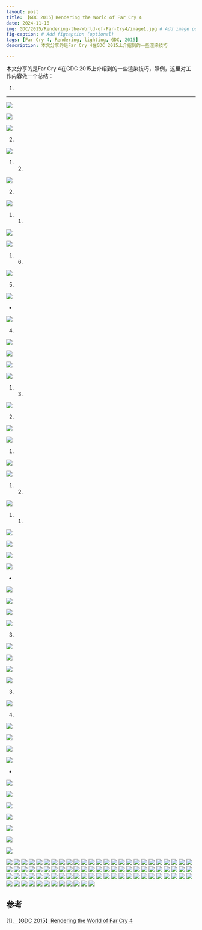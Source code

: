```yaml
---
layout: post
title: 【GDC 2015】Rendering the World of Far Cry 4
date: 2024-11-18
img: GDC/2015/Rendering-the-World-of-Far-Cry4/image1.jpg # Add image post (optional)
fig-caption: # Add figcaption (optional)
tags: [Far Cry 4, Rendering, lighting, GDC, 2015]
description: 本文分享的是Far Cry 4在GDC 2015上介绍到的一些渲染技巧

---
```


本文分享的是Far Cry 4在GDC 2015上介绍到的一些渲染技巧，照例，这里对工作内容做一个总结：

1. 

---

![](https://gerigory.github.io/assets/img/GDC/2015/Rendering-the-World-of-Far-Cry4/image2.jpg)



![](https://gerigory.github.io/assets/img/GDC/2015/Rendering-the-World-of-Far-Cry4/image3.jpg)



![](https://gerigory.github.io/assets/img/GDC/2015/Rendering-the-World-of-Far-Cry4/image4.jpg)

2. 

![](https://gerigory.github.io/assets/img/GDC/2015/Rendering-the-World-of-Far-Cry4/image5.jpg)

1. 2. 

![](https://gerigory.github.io/assets/img/GDC/2015/Rendering-the-World-of-Far-Cry4/image6.jpg)

2. 

![](https://gerigory.github.io/assets/img/GDC/2015/Rendering-the-World-of-Far-Cry4/image7.jpg)

1. 1. 

![](https://gerigory.github.io/assets/img/GDC/2015/Rendering-the-World-of-Far-Cry4/image8.jpg)



![](https://gerigory.github.io/assets/img/GDC/2015/Rendering-the-World-of-Far-Cry4/image9.jpg)

1. 6. 

![](https://gerigory.github.io/assets/img/GDC/2015/Rendering-the-World-of-Far-Cry4/image10.jpg)

5. 

![](https://gerigory.github.io/assets/img/GDC/2015/Rendering-the-World-of-Far-Cry4/image11.jpg)

- 

![](https://gerigory.github.io/assets/img/GDC/2015/Rendering-the-World-of-Far-Cry4/image12.jpg)

4. 

![](https://gerigory.github.io/assets/img/GDC/2015/Rendering-the-World-of-Far-Cry4/image13.jpg)

![](https://gerigory.github.io/assets/img/GDC/2015/Rendering-the-World-of-Far-Cry4/image14.jpg)



![](https://gerigory.github.io/assets/img/GDC/2015/Rendering-the-World-of-Far-Cry4/image15.jpg)



![](https://gerigory.github.io/assets/img/GDC/2015/Rendering-the-World-of-Far-Cry4/image16.jpg)

1. 3. 

![](https://gerigory.github.io/assets/img/GDC/2015/Rendering-the-World-of-Far-Cry4/image17.jpg)

2. 

![](https://gerigory.github.io/assets/img/GDC/2015/Rendering-the-World-of-Far-Cry4/image18.jpg)

![](https://gerigory.github.io/assets/img/GDC/2015/Rendering-the-World-of-Far-Cry4/image19.jpg)

1. 

![](https://gerigory.github.io/assets/img/GDC/2015/Rendering-the-World-of-Far-Cry4/image20.jpg)

![](https://gerigory.github.io/assets/img/GDC/2015/Rendering-the-World-of-Far-Cry4/image21.jpg)

1. 2. 

![](https://gerigory.github.io/assets/img/GDC/2015/Rendering-the-World-of-Far-Cry4/image22.jpg)

1. 1. 

![](https://gerigory.github.io/assets/img/GDC/2015/Rendering-the-World-of-Far-Cry4/image23.jpg)



![](https://gerigory.github.io/assets/img/GDC/2015/Rendering-the-World-of-Far-Cry4/image24.jpg)

![](https://gerigory.github.io/assets/img/GDC/2015/Rendering-the-World-of-Far-Cry4/image25.jpg)



![](https://gerigory.github.io/assets/img/GDC/2015/Rendering-the-World-of-Far-Cry4/image26.jpg)

- 

![](https://gerigory.github.io/assets/img/GDC/2015/Rendering-the-World-of-Far-Cry4/image27.jpg)

![](https://gerigory.github.io/assets/img/GDC/2015/Rendering-the-World-of-Far-Cry4/image28.jpg)



![](https://gerigory.github.io/assets/img/GDC/2015/Rendering-the-World-of-Far-Cry4/image29.jpg)



![](https://gerigory.github.io/assets/img/GDC/2015/Rendering-the-World-of-Far-Cry4/image30.jpg)

3. 

![](https://gerigory.github.io/assets/img/GDC/2015/Rendering-the-World-of-Far-Cry4/image31.jpg)

![](https://gerigory.github.io/assets/img/GDC/2015/Rendering-the-World-of-Far-Cry4/image32.jpg)



![](https://gerigory.github.io/assets/img/GDC/2015/Rendering-the-World-of-Far-Cry4/image33.jpg)



![](https://gerigory.github.io/assets/img/GDC/2015/Rendering-the-World-of-Far-Cry4/image34.jpg)

3. 

![](https://gerigory.github.io/assets/img/GDC/2015/Rendering-the-World-of-Far-Cry4/image35.jpg)

4. 

![](https://gerigory.github.io/assets/img/GDC/2015/Rendering-the-World-of-Far-Cry4/image36.jpg)



![](https://gerigory.github.io/assets/img/GDC/2015/Rendering-the-World-of-Far-Cry4/image37.jpg)

 

![](https://gerigory.github.io/assets/img/GDC/2015/Rendering-the-World-of-Far-Cry4/image38.jpg)

![](https://gerigory.github.io/assets/img/GDC/2015/Rendering-the-World-of-Far-Cry4/image39.jpg)

- 

![](https://gerigory.github.io/assets/img/GDC/2015/Rendering-the-World-of-Far-Cry4/image40.jpg)

![](https://gerigory.github.io/assets/img/GDC/2015/Rendering-the-World-of-Far-Cry4/image41.jpg)

![](https://gerigory.github.io/assets/img/GDC/2015/Rendering-the-World-of-Far-Cry4/image42.jpg)

![](https://gerigory.github.io/assets/img/GDC/2015/Rendering-the-World-of-Far-Cry4/image43.jpg)

![](https://gerigory.github.io/assets/img/GDC/2015/Rendering-the-World-of-Far-Cry4/image44.jpg)

![](https://gerigory.github.io/assets/img/GDC/2015/Rendering-the-World-of-Far-Cry4/image45.jpg)



![](https://gerigory.github.io/assets/img/GDC/2015/Rendering-the-World-of-Far-Cry4/image46.jpg)

![](https://gerigory.github.io/assets/img/GDC/2015/Rendering-the-World-of-Far-Cry4/image47.jpg)
![](https://gerigory.github.io/assets/img/GDC/2015/Rendering-the-World-of-Far-Cry4/image48.jpg)
![](https://gerigory.github.io/assets/img/GDC/2015/Rendering-the-World-of-Far-Cry4/image49.jpg)
![](https://gerigory.github.io/assets/img/GDC/2015/Rendering-the-World-of-Far-Cry4/image50.jpg)
![](https://gerigory.github.io/assets/img/GDC/2015/Rendering-the-World-of-Far-Cry4/image51.jpg)
![](https://gerigory.github.io/assets/img/GDC/2015/Rendering-the-World-of-Far-Cry4/image52.jpg)
![](https://gerigory.github.io/assets/img/GDC/2015/Rendering-the-World-of-Far-Cry4/image53.jpg)
![](https://gerigory.github.io/assets/img/GDC/2015/Rendering-the-World-of-Far-Cry4/image54.jpg)
![](https://gerigory.github.io/assets/img/GDC/2015/Rendering-the-World-of-Far-Cry4/image55.jpg)
![](https://gerigory.github.io/assets/img/GDC/2015/Rendering-the-World-of-Far-Cry4/image56.jpg)
![](https://gerigory.github.io/assets/img/GDC/2015/Rendering-the-World-of-Far-Cry4/image57.jpg)
![](https://gerigory.github.io/assets/img/GDC/2015/Rendering-the-World-of-Far-Cry4/image58.jpg)
![](https://gerigory.github.io/assets/img/GDC/2015/Rendering-the-World-of-Far-Cry4/image59.jpg)
![](https://gerigory.github.io/assets/img/GDC/2015/Rendering-the-World-of-Far-Cry4/image60.jpg)
![](https://gerigory.github.io/assets/img/GDC/2015/Rendering-the-World-of-Far-Cry4/image61.jpg)
![](https://gerigory.github.io/assets/img/GDC/2015/Rendering-the-World-of-Far-Cry4/image62.jpg)
![](https://gerigory.github.io/assets/img/GDC/2015/Rendering-the-World-of-Far-Cry4/image63.jpg)
![](https://gerigory.github.io/assets/img/GDC/2015/Rendering-the-World-of-Far-Cry4/image64.jpg)
![](https://gerigory.github.io/assets/img/GDC/2015/Rendering-the-World-of-Far-Cry4/image65.jpg)
![](https://gerigory.github.io/assets/img/GDC/2015/Rendering-the-World-of-Far-Cry4/image66.jpg)
![](https://gerigory.github.io/assets/img/GDC/2015/Rendering-the-World-of-Far-Cry4/image67.jpg)
![](https://gerigory.github.io/assets/img/GDC/2015/Rendering-the-World-of-Far-Cry4/image68.jpg)
![](https://gerigory.github.io/assets/img/GDC/2015/Rendering-the-World-of-Far-Cry4/image69.jpg)
![](https://gerigory.github.io/assets/img/GDC/2015/Rendering-the-World-of-Far-Cry4/image70.jpg)
![](https://gerigory.github.io/assets/img/GDC/2015/Rendering-the-World-of-Far-Cry4/image71.jpg)
![](https://gerigory.github.io/assets/img/GDC/2015/Rendering-the-World-of-Far-Cry4/image72.jpg)
![](https://gerigory.github.io/assets/img/GDC/2015/Rendering-the-World-of-Far-Cry4/image73.jpg)
![](https://gerigory.github.io/assets/img/GDC/2015/Rendering-the-World-of-Far-Cry4/image74.jpg)
![](https://gerigory.github.io/assets/img/GDC/2015/Rendering-the-World-of-Far-Cry4/image75.jpg)
![](https://gerigory.github.io/assets/img/GDC/2015/Rendering-the-World-of-Far-Cry4/image76.jpg)
![](https://gerigory.github.io/assets/img/GDC/2015/Rendering-the-World-of-Far-Cry4/image77.jpg)
![](https://gerigory.github.io/assets/img/GDC/2015/Rendering-the-World-of-Far-Cry4/image78.jpg)
![](https://gerigory.github.io/assets/img/GDC/2015/Rendering-the-World-of-Far-Cry4/image79.jpg)
![](https://gerigory.github.io/assets/img/GDC/2015/Rendering-the-World-of-Far-Cry4/image70.jpg)
![](https://gerigory.github.io/assets/img/GDC/2015/Rendering-the-World-of-Far-Cry4/image71.jpg)
![](https://gerigory.github.io/assets/img/GDC/2015/Rendering-the-World-of-Far-Cry4/image72.jpg)
![](https://gerigory.github.io/assets/img/GDC/2015/Rendering-the-World-of-Far-Cry4/image73.jpg)
![](https://gerigory.github.io/assets/img/GDC/2015/Rendering-the-World-of-Far-Cry4/image74.jpg)
![](https://gerigory.github.io/assets/img/GDC/2015/Rendering-the-World-of-Far-Cry4/image75.jpg)
![](https://gerigory.github.io/assets/img/GDC/2015/Rendering-the-World-of-Far-Cry4/image76.jpg)
![](https://gerigory.github.io/assets/img/GDC/2015/Rendering-the-World-of-Far-Cry4/image77.jpg)
![](https://gerigory.github.io/assets/img/GDC/2015/Rendering-the-World-of-Far-Cry4/image78.jpg)
![](https://gerigory.github.io/assets/img/GDC/2015/Rendering-the-World-of-Far-Cry4/image79.jpg)
![](https://gerigory.github.io/assets/img/GDC/2015/Rendering-the-World-of-Far-Cry4/image80.jpg)
![](https://gerigory.github.io/assets/img/GDC/2015/Rendering-the-World-of-Far-Cry4/image81.jpg)
![](https://gerigory.github.io/assets/img/GDC/2015/Rendering-the-World-of-Far-Cry4/image82.jpg)
![](https://gerigory.github.io/assets/img/GDC/2015/Rendering-the-World-of-Far-Cry4/image83.jpg)
![](https://gerigory.github.io/assets/img/GDC/2015/Rendering-the-World-of-Far-Cry4/image84.jpg)
![](https://gerigory.github.io/assets/img/GDC/2015/Rendering-the-World-of-Far-Cry4/image85.jpg)
![](https://gerigory.github.io/assets/img/GDC/2015/Rendering-the-World-of-Far-Cry4/image86.jpg)
![](https://gerigory.github.io/assets/img/GDC/2015/Rendering-the-World-of-Far-Cry4/image87.jpg)
![](https://gerigory.github.io/assets/img/GDC/2015/Rendering-the-World-of-Far-Cry4/image88.jpg)
![](https://gerigory.github.io/assets/img/GDC/2015/Rendering-the-World-of-Far-Cry4/image89.jpg)
![](https://gerigory.github.io/assets/img/GDC/2015/Rendering-the-World-of-Far-Cry4/image90.jpg)
![](https://gerigory.github.io/assets/img/GDC/2015/Rendering-the-World-of-Far-Cry4/image91.jpg)
![](https://gerigory.github.io/assets/img/GDC/2015/Rendering-the-World-of-Far-Cry4/image92.jpg)
![](https://gerigory.github.io/assets/img/GDC/2015/Rendering-the-World-of-Far-Cry4/image93.jpg)
![](https://gerigory.github.io/assets/img/GDC/2015/Rendering-the-World-of-Far-Cry4/image94.jpg)
![](https://gerigory.github.io/assets/img/GDC/2015/Rendering-the-World-of-Far-Cry4/image95.jpg)
![](https://gerigory.github.io/assets/img/GDC/2015/Rendering-the-World-of-Far-Cry4/image96.jpg)
![](https://gerigory.github.io/assets/img/GDC/2015/Rendering-the-World-of-Far-Cry4/image97.jpg)
![](https://gerigory.github.io/assets/img/GDC/2015/Rendering-the-World-of-Far-Cry4/image98.jpg)
![](https://gerigory.github.io/assets/img/GDC/2015/Rendering-the-World-of-Far-Cry4/image99.jpg)
![](https://gerigory.github.io/assets/img/GDC/2015/Rendering-the-World-of-Far-Cry4/image100.jpg)
![](https://gerigory.github.io/assets/img/GDC/2015/Rendering-the-World-of-Far-Cry4/image101.jpg)
![](https://gerigory.github.io/assets/img/GDC/2015/Rendering-the-World-of-Far-Cry4/image102.jpg)
![](https://gerigory.github.io/assets/img/GDC/2015/Rendering-the-World-of-Far-Cry4/image103.jpg)
![](https://gerigory.github.io/assets/img/GDC/2015/Rendering-the-World-of-Far-Cry4/image104.jpg)
![](https://gerigory.github.io/assets/img/GDC/2015/Rendering-the-World-of-Far-Cry4/image105.jpg)
![](https://gerigory.github.io/assets/img/GDC/2015/Rendering-the-World-of-Far-Cry4/image106.jpg)
![](https://gerigory.github.io/assets/img/GDC/2015/Rendering-the-World-of-Far-Cry4/image107.jpg)
![](https://gerigory.github.io/assets/img/GDC/2015/Rendering-the-World-of-Far-Cry4/image108.jpg)
![](https://gerigory.github.io/assets/img/GDC/2015/Rendering-the-World-of-Far-Cry4/image109.jpg)
![](https://gerigory.github.io/assets/img/GDC/2015/Rendering-the-World-of-Far-Cry4/image110.jpg)
![](https://gerigory.github.io/assets/img/GDC/2015/Rendering-the-World-of-Far-Cry4/image111.jpg)
![](https://gerigory.github.io/assets/img/GDC/2015/Rendering-the-World-of-Far-Cry4/image112.jpg)
![](https://gerigory.github.io/assets/img/GDC/2015/Rendering-the-World-of-Far-Cry4/image113.jpg)
![](https://gerigory.github.io/assets/img/GDC/2015/Rendering-the-World-of-Far-Cry4/image114.jpg)
![](https://gerigory.github.io/assets/img/GDC/2015/Rendering-the-World-of-Far-Cry4/image115.jpg)
![](https://gerigory.github.io/assets/img/GDC/2015/Rendering-the-World-of-Far-Cry4/image116.jpg)
![](https://gerigory.github.io/assets/img/GDC/2015/Rendering-the-World-of-Far-Cry4/image117.jpg)
![](https://gerigory.github.io/assets/img/GDC/2015/Rendering-the-World-of-Far-Cry4/image118.jpg)
![](https://gerigory.github.io/assets/img/GDC/2015/Rendering-the-World-of-Far-Cry4/image119.jpg)
![](https://gerigory.github.io/assets/img/GDC/2015/Rendering-the-World-of-Far-Cry4/image120.jpg)
![](https://gerigory.github.io/assets/img/GDC/2015/Rendering-the-World-of-Far-Cry4/image121.jpg)
![](https://gerigory.github.io/assets/img/GDC/2015/Rendering-the-World-of-Far-Cry4/image122.jpg)
![](https://gerigory.github.io/assets/img/GDC/2015/Rendering-the-World-of-Far-Cry4/image123.jpg)

## 参考

[[1]. 【GDC 2015】Rendering the World of Far Cry 4](https://ubm-twvideo01.s3.amazonaws.com/o1/vault/gdc2015/presentations/McAuley_Stephen_Rendering_the_World.pdf)
